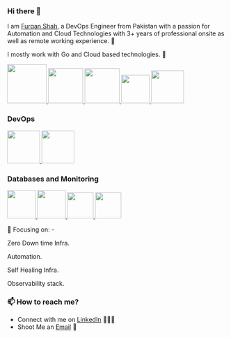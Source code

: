 ### Hi there 👋

I am [Furqan Shah](https://www.linkedin.com/in/syed-furqan-shah-9a39b655), a DevOps Engineer from Pakistan with a passion for Automation and Cloud Technologies with 3+ years of professional onsite as well as remote working experience. 🎯

I mostly work with Go and Cloud based technologies. 🚀


<p float="left">
  <a href="https://python.org/" target="_blank" >
    <img src="https://media1.giphy.com/media/KAq5w47R9rmTuvWOWa/giphy.gif"  height="90" />
  </a>
  <a href="https://www.docker.com/" target="_blank" >
    <img src="https://raw.githubusercontent.com/itsksaurabh/itsksaurabh/master/assets/docker.gif"  height="80" /> 
  </a>
  
  <a href="https://kubernetes.io/" target="_blank">
  <img src="https://raw.githubusercontent.com/itsksaurabh/itsksaurabh/master/assets/kubernetes.gif" height="80" /> 
  </a> 
  
  <a href="https://docs.gitlab.com/ee/ci/" target="_blank" >
    <img src="https://raw.githubusercontent.com/itsksaurabh/itsksaurabh/master/assets/cicd.gif"  height="65" />
  </a>
  
  <a href="https://grpc.io/" target="_blank" >
    <img src="https://raw.githubusercontent.com/itsksaurabh/itsksaurabh/master/assets/grpc.gif"  height="75" />
  </a>
  
### DevOps
  
 <p float="left">
  <a href="https://m.do.co/c/3bc2250b7076" target="_blank" >
    <img src="https://raw.githubusercontent.com/itsksaurabh/itsksaurabh/master/assets/do.gif"  height="75" />
  </a> 
   
  <a href="https://aws.amazon.com/" target="_blank" >
    <img src="https://raw.githubusercontent.com/itsksaurabh/itsksaurabh/master/assets/aws.gif"  height="75" />
  </a>
   
 </p>
  
### Databases and Monitoring
  
  <a href="https://prometheus.io/" target="_blank" >
    <img src="https://raw.githubusercontent.com/itsksaurabh/itsksaurabh/master/assets/prometheus.gif" height="65" />
  </a>
  <a href="https://grafana.com/" target="_blank">
    <img src="https://raw.githubusercontent.com/itsksaurabh/itsksaurabh/master/assets/grafana.gif" height="65" />
  </a>
    <a href="https://www.postgresql.org" target="_blank" >
    <img src="https://www.postgresql.org/media/img/about/press/elephant.png" height="60" />
  </a>
  </a>
    <a href="https://www.mongodb.com/" target="_blank" >
    <img src="https://www.logolynx.com/images/logolynx/cf/cf72126a3551b816d617a06ffb01388b.png" height="60" />
  </a>
  
</p>

 👀 Focusing on: -

Zero Down time Infra.

Automation.

Self Healing Infra.

Observability stack.

### 📫 How to reach me?

 - Connect with me on [LinkedIn](https://www.linkedin.com/in/syed-furqan-shah-9a39b655) 👨🏻‍💻
 - Shoot Me an [Email](mailto:shahsyed216@gmail.com) 💌
